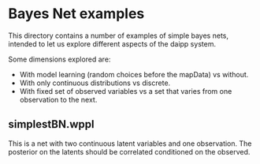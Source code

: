 # Bayes Net examples

This directory contains a number of examples of simple bayes nets, intended to let us explore different aspects of the daipp system.

Some dimensions explored are:

* With model learning (random choices before the mapData) vs without.
* With only continuous distributions vs discrete.
* With fixed set of observed variables vs a set that varies from one observation to the next.


## simplestBN.wppl

This is a net with two continuous latent variables and one observation. The posterior on the latents should be correlated conditioned on the observed.
